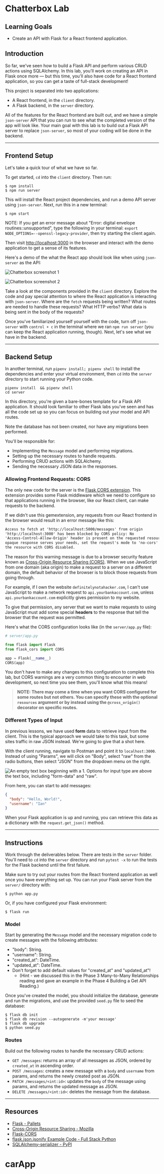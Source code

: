 # Chatterbox Lab

## Learning Goals

- Create an API with Flask for a React frontend application.

## Introduction

So far, we've seen how to build a Flask API and perform various CRUD actions
using SQLAlchemy. In this lab, you'll work on creating an API in Flask once more
— but this time, you'll also have code for a React frontend application, so you
can get a taste of full-stack development!

This project is separated into two applications:

- A React frontend, in the `client` directory.
- A Flask backend, in the `server` directory.

All of the features for the React frontend are built out, and we have a simple
`json-server` API that you can run to see what the completed version of the app
will look like. Your main goal with this lab is to build out a Flask API server
to replace `json-server`, so most of your coding will be done in the backend.

---

## Frontend Setup

Let's take a quick tour of what we have so far.

To get started, `cd` into the `client` directory. Then run:

```console
$ npm install
$ npm run server
```

This will install the React project dependencies, and run a demo API server
using `json-server`. Next, run this in a new terminal:

```console
$ npm start
```

NOTE: If you get an error message about "Error: digital envelope
routines::unsupported", type the following in your terminal:
`export NODE_OPTIONS=--openssl-legacy-provider`, then try starting the client
again.

Then visit [http://localhost:3000](http://localhost:3000) in the browser and
interact with the demo application to get a sense of its features.

Here's a demo of the what the React app should look like when using
`json-server` as the API:

![Chatterbox screenshot
1](https://curriculum-content.s3.amazonaws.com/python/chatterbox_screenshot_1.png "A screenshot of the chatterbox app in dark mode. The header is a purple bar
with 'Chatterbox' in white text. White messages are displayed below their
associated usernames on a black background beneath the header. There is a space
to enter new messages below this black box.")

![Chatterbox screenshot
2](https://curriculum-content.s3.amazonaws.com/python/chatterbox-screenshot_2.png "A screenshot of the chatterbox app in light mode. The header is a pink bar with
'Chatterbox' in black text. Black messages are displayed below their associated
usernames on a white background beneath the header. There is a space to enter
new messages below this black box. A message by user 'Duane' is in the process
of being edited.")

Take a look at the components provided in the `client` directory. Explore the
code and pay special attention to where the React application is interacting
with `json-server`. Where are the `fetch` requests being written? What routes
are needed to handle these requests? What HTTP verbs? What data is being sent in
the body of the requests?

Once you've familiarized yourself yourself with the code, turn off `json-server`
with `control + c` in the terminal where we ran `npm run server` (you can keep
the React application running, though). Next, let's see what we have in the
backend.

---

## Backend Setup

In another terminal, run `pipenv install; pipenv shell` to install the
dependencies and enter your virtual environment, then `cd` into the `server`
directory to start running your Python code.

```console
pipenv install  && pipenv shell
cd server
```

In this directory, you're given a bare-bones template for a Flask API
application. It should look familiar to other Flask labs you've seen and has all
the code set up so you can focus on building out your model and API routes.

Note the database has not been created, nor have any migrations been performed.

You'll be responsible for:

- Implementing the `Message` model and performing migrations.
- Setting up the necessary routes to handle requests.
- Performing CRUD actions with SQLAlchemy.
- Sending the necessary JSON data in the responses.

### Allowing Frontend Requests: CORS

The only new code for the server is the [Flask CORS extension][flask-cors]. This
extension provides some Flask middleware which we need to configure so that
applications running in the browser, like our React client, can make requests to
the backend.

If we didn't use this gemextension, any requests from our React frontend in the
browser would result in an error message like this:

```txt
Access to fetch at 'http://localhost:5000/messages' from origin
'http://localhost:3000' has been blocked by CORS policy: No
'Access-Control-Allow-Origin' header is present on the requested resource. If an
opaque response serves your needs, set the request's mode to 'no-cors' to fetch
the resource with CORS disabled.
```

The reason for this warning message is due to a browser security feature known
as [Cross-Origin Resource Sharing (CORS)][cors mdn]. When we use JavaScript from
one domain (aka origin) to make a request to a server on a different domain, the
default behavior of the browser is to block those requests from going through.

For example, if I own the website `definitelynotahacker.com`, I can't use
JavaScript to make a network request to `api.yourbankaccount.com`, unless
`api.yourbankaccount.com` explicitly gives permission to my website.

To give that permission, any server that we want to make requests to using
JavaScript must add some special **headers** to the response that tell the
browser that the request was permitted.

Here's what the CORS configuration looks like (in the `server/app.py` file):

```py
# server/app.py

from flask import Flask
from flask_cors import CORS

app = Flask(__name__)
CORS(app)

```

You don't have to make any changes to this configuration to complete this lab,
but CORS warnings are a very common thing to encounter in web development, so
next time you see them, you'll know what this means!

> **NOTE: There may come a time when you want CORS configured for some routes
> but not others. You can specify these with the optional `resources` argument
> or by instead using the `@cross_origin()` decorator on specific routes.**

### Different Types of Input

In previous lessons, we have used **form** data to retrieve input from the
client. This is the typical approach we would take to this task, but some sites
traffic in raw JSON instead. We're going to give that a shot here.

With the client running, navigate to Postman and point it to `localhost:3000`.
Instead of using "Params", we will click on "Body", select "raw" from the radio
buttons, then select "JSON" from the dropdown menu on the right.

![An empty text box beginning with a 1. Options for input type are above the
text box, including "form-data" and "raw".](https://curriculum-content.s3.amazonaws.com/python/raw-json-postman.png)

From here, you can start to add messages:

```json
{
  "body": "Hello, World!",
  "username": "Ian"
}
```

When your Flask application is up and running, you can retrieve this data as a
dictionary with the `request.get_json()` method.

---

## Instructions

Work through the deliverables below. There are tests in the `server` folder.
You'll need to `cd` into the `server` directory and run `pytest -x` to run the
tests for the Flask backend until the first failure.

Make sure to try out your routes from the React frontend application as well
once you have everything set up. You can run your Flask server from the
`server/` directory with:

```console
$ python app.py
```

Or, if you have configured your Flask environment:

```console
$ flask run
```

### Model

Start by generating the `Message` model and the necessary migration code to
create messages with the following attributes:

- "body": String.
- "username": String.
- "created_at": DateTime.
- "updated_at": DateTime.
- Don't forget to add default values for "created_at" and "updated_at"!
  - (Hint - we discussed this in the Phase 3 Many-to-Many Relationships reading
    and gave an example in the Phase 4 Building a Get API Reading.)

Once you've created the model, you should initialize the database, generate and
run the migrations, and use the provided `seed.py` file to seed the database:

```console
$ flask db init
$ flask db revision --autogenerate -m'your message'
$ flask db upgrade
$ python seed.py
```

### Routes

Build out the following routes to handle the necessary CRUD actions:

- `GET /messages`: returns an array of all messages as JSON, ordered by
  `created_at` in ascending order.
- `POST /messages`: creates a new message with a `body` and `username` from
  params, and returns the newly created post as JSON.
- `PATCH /messages/<int:id>`: updates the `body` of the message using params,
  and returns the updated message as JSON.
- `DELETE /messages/<int:id>`: deletes the message from the database.

---

## Resources

- [Flask - Pallets](https://flask.palletsprojects.com/en/2.2.x/)
- [Cross-Origin Resource Sharing - Mozilla][cors mdn]
- [Flask-CORS][flask-cors]
- [flask.json.jsonify Example Code - Full Stack Python](https://www.fullstackpython.com/flask-json-jsonify-examples.html)
- [SQLAlchemy-serializer - PyPI](https://pypi.org/project/SQLAlchemy-serializer/)

[cors mdn]: https://developer.mozilla.org/en-US/docs/Web/HTTP/CORS
[flask-cors]: https://flask-cors.readthedocs.io/en/latest/
# carApp
